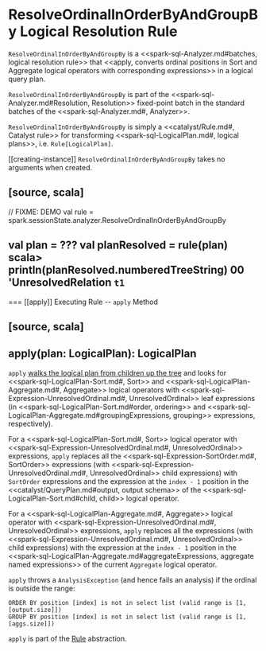 # ResolveOrdinalInOrderByAndGroupBy Logical Resolution Rule

`ResolveOrdinalInOrderByAndGroupBy` is a <<spark-sql-Analyzer.md#batches, logical resolution rule>> that <<apply, converts ordinal positions in Sort and Aggregate logical operators with corresponding expressions>>  in a logical query plan.

`ResolveOrdinalInOrderByAndGroupBy` is part of the <<spark-sql-Analyzer.md#Resolution, Resolution>> fixed-point batch in the standard batches of the <<spark-sql-Analyzer.md#, Analyzer>>.

`ResolveOrdinalInOrderByAndGroupBy` is simply a <<catalyst/Rule.md#, Catalyst rule>> for transforming <<spark-sql-LogicalPlan.md#, logical plans>>, i.e. `Rule[LogicalPlan]`.

[[creating-instance]]
`ResolveOrdinalInOrderByAndGroupBy` takes no arguments when created.

[source, scala]
----
// FIXME: DEMO
val rule = spark.sessionState.analyzer.ResolveOrdinalInOrderByAndGroupBy

val plan = ???
val planResolved = rule(plan)
scala> println(planResolved.numberedTreeString)
00 'UnresolvedRelation `t1`
----

=== [[apply]] Executing Rule -- `apply` Method

[source, scala]
----
apply(plan: LogicalPlan): LogicalPlan
----

`apply` [walks the logical plan from children up the tree](catalyst/TreeNode.md#transformUp) and looks for <<spark-sql-LogicalPlan-Sort.md#, Sort>> and <<spark-sql-LogicalPlan-Aggregate.md#, Aggregate>> logical operators with <<spark-sql-Expression-UnresolvedOrdinal.md#, UnresolvedOrdinal>> leaf expressions (in <<spark-sql-LogicalPlan-Sort.md#order, ordering>> and <<spark-sql-LogicalPlan-Aggregate.md#groupingExpressions, grouping>> expressions, respectively).

For a <<spark-sql-LogicalPlan-Sort.md#, Sort>> logical operator with <<spark-sql-Expression-UnresolvedOrdinal.md#, UnresolvedOrdinal>> expressions, `apply` replaces all the <<spark-sql-Expression-SortOrder.md#, SortOrder>> expressions (with <<spark-sql-Expression-UnresolvedOrdinal.md#, UnresolvedOrdinal>> child expressions) with `SortOrder` expressions and the expression at the `index - 1` position in the <<catalyst/QueryPlan.md#output, output schema>> of the <<spark-sql-LogicalPlan-Sort.md#child, child>> logical operator.

For a <<spark-sql-LogicalPlan-Aggregate.md#, Aggregate>> logical operator with <<spark-sql-Expression-UnresolvedOrdinal.md#, UnresolvedOrdinal>> expressions, `apply` replaces all the expressions (with <<spark-sql-Expression-UnresolvedOrdinal.md#, UnresolvedOrdinal>> child expressions) with the expression at the `index - 1` position in the <<spark-sql-LogicalPlan-Aggregate.md#aggregateExpressions, aggregate named expressions>> of the current `Aggregate` logical operator.

`apply` throws a `AnalysisException` (and hence fails an analysis) if the ordinal is outside the range:

```
ORDER BY position [index] is not in select list (valid range is [1, [output.size]])
GROUP BY position [index] is not in select list (valid range is [1, [aggs.size]])
```

`apply` is part of the [Rule](catalyst/Rule.md#apply) abstraction.
